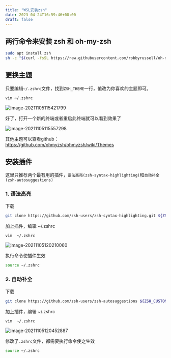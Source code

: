 ```yaml
---
title: "WSL安装zsh"
date: 2023-04-24T16:59:46+08:00
draft: false
---
```


## 两行命令来安装 zsh 和 oh-my-zsh

```bash
sudo apt install zsh
sh -c "$(curl -fsSL https://raw.githubusercontent.com/robbyrussell/oh-my-zsh/master/tools/install.sh)"
```

## 更换主题

只要编辑`~/.zshrc`文件，找到`ZSH_THEME`一行，值改为你喜欢的主题即可。

```bash
vim ~/.zshrc
```

![image-20211105115421799](https://mycherish.github.io/images/image-20211105115421799.png)

好了，打开一个新的终端或者重启此终端就可以看到效果了

![image-20211105115557298](https://mycherish.github.io/images/image-20211105115557298.png)

其他主题可以查看github：https://github.com/ohmyzsh/ohmyzsh/wiki/Themes

## 安装插件

这里只推荐两个最有用的插件，`语法高亮(zsh-syntax-highlighting)`和`自动补全(zsh-autosuggestions)`

### 1. 语法高亮

下载

```bash
git clone https://github.com/zsh-users/zsh-syntax-highlighting.git ${ZSH_CUSTOM:-~/.oh-my-zsh/custom}/plugins/zsh-syntax-highlighting
```

加上插件，编辑 ~/.zshrc

```bash
vim  ~/.zshrc
```

![image-20211105120210060](https://mycherish.github.io/images/image-20211105120210060.png)

执行命令使插件生效

```bash
source ~/.zshrc
```

### 2. 自动补全

下载

```bash
git clone https://github.com/zsh-users/zsh-autosuggestions ${ZSH_CUSTOM:-~/.oh-my-zsh/custom}/plugins/zsh-autosuggestions
```

加上插件，编辑 ~/.zshrc

```bash
vim  ~/.zshrc
```

![image-20211105120452887](https://mycherish.github.io/images/image-20211105120452887.png)

修改了`.zshrc`文件，都需要执行命令使之生效

```bash
source ~/.zshrc
```

